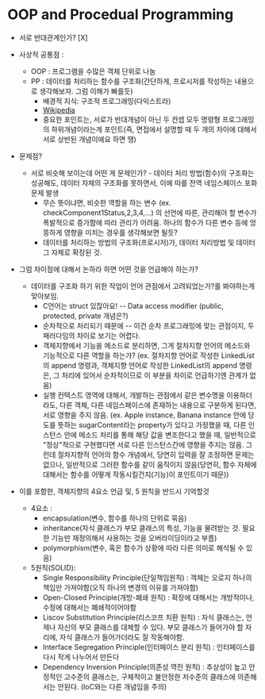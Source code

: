 # OOP and Procedual Programming

- 서로 반대관계인가? [X]
- 사상적 공통점 :
  - OOP : 프로그램을 수많은 객체 단위로 나눔
  - PP : 데이터를 처리하는 함수를 구조화(간단하게, 프로시저를 작성하는 내용으로 생각해보자. 그럼 이해가 빠를듯)
    - 배경적 지식: 구조적 프로그래밍(다익스트라)
    - [Wikipedia](https://ko.wikipedia.org/wiki/구조적_프로그래밍)
    - 중요한 포인트는, 서로가 반대개념이 아닌 두 컨셉 모두 명령형 프로그래밍의 하위개념이라는게 포인트(즉, 면접에서 설명할 때 두 개의 차이에 대해서 서로 상반된 개념이에요 하면 땡)
- 문제점?
  - 서로 비슷해 보이는데 어떤 게 문제인가? - 데이터 처리 방법(함수)의 구조화는 성공해도, 데이터 자체의 구조화를 못하면서, 이에 따를 전역 네임스페이스 포화문제 발생
    - 무슨 뜻이냐면, 비슷한 역할을 하는 변수 (ex. checkComponent1Status,2,3,4,...) 의 선언에 따른, 관리해야 할 변수가 폭발적으로 증가함에 따라 관리가 어려움. 하나의 함수가 다른 변수 등에 엉뚱하게 영향을 미치는 경우를 생각해보면 될듯?
    - 데이터를 처리하는 방법의 구조화(프로시저)가, 데이터 처리방법 및 데이터 그 자체로 확장된 것.

- 그럼 차이점에 대해서 논하라 하면 어떤 것을 언급해야 하는가?
  - 데이터를 구조화 하기 위한 작업이 언어 관점에서 고려되었는가?를 봐야하는게 맞아보임.
    - C언어는 struct 있잖아요! -- Data access modifier (public, protected, private 개념은?)
    - 순차적으로 처리되기 때문에 -- 이건 순차 프로그래밍에 맞는 관점이지, 두 패러다임의 차이로 보기는 어렵다.
    - 객체지향에서 기능을 메소드로 분리하면, 그게 절차지향 언어의 메소드와 기능적으로 다른 역할을 하는가? (ex. 절차지향 언어로 작성한 LinkedList의 append 명령과, 객체지향 언어로 작성한 LinkedList의 append 명령은, 그 처리에 있어서 순차적이므로 이 부분을 차이로 언급하기엔 관계가 없음)
    - 실행 컨텍스트 영역에 대해서, 개발하는 관점에서 같은 변수명을 이용하더라도, 다른 객체, 다른 네임스페이스에 존재하는 내용으로 구분하게 된다면, 서로 영향을 주지 않음. (ex. Apple instance, Banana instance 안에 당도를 뜻하는 sugarContent라는 property가 있다고 가정했을 때, 다른 인스턴스 안에 메소드 처리를 통해 해당 값을 변조한다고 했을 때, 일반적으로 "정상"적으로 구현했다면 서로 다른 인스턴스간에 영향을 주지는 않음. 그런데 절차지향적 언어의 함수 개념에서, 당연히 입력을 잘 조정하면 문제는 없으나, 일반적으로 그러한 함수를 같이 움직이지 않음(당연히, 함수 자체에 대해서는 함수를 어떻게 작동시킬건지(기능)이 포인트이기 때문))

- 이를 포함한, 객체지향의 4요소 언급 및, 5 원칙을 반드시 기억할것
  - 4요소 :
    - encapsulation(변수, 함수를 하나의 단위로 묶음)
    - inheritance(자식 클래스가 부모 클래스의 특성, 기능을 물려받는 것. 필요한 기능만 재정의해서 사용하는 것을 오버라이딩이라고 부름)
    - polymorphism(변수, 혹은 함수가 상황에 따라 다른 의미로 해석될 수 있음)
  - 5원칙(SOLID):
    - Single Responsibility Principle(단일책임원칙) : 객체는 오로지 하나의 책임만 가져야함(오직 하나의 변경의 이유를 가져야함)
    - Open-Closed Principle(개방-폐쇄 원칙) : 확장에 대해서는 개방적이나, 수정에 대해서는 폐쇄적이어야함
    - Liscov Substitution Principle(리스코프 치환 원칙) : 자식 클래스는, 언제나 자신의 부모 클래스를 대체할 수 있다. 부모 클래스가 들어가야 할 자리에, 자식 클래스가 들어가더라도 잘 작동해야함.
    - Interface Segregation Principle(인터페이스 분리 원칙) : 인터페이스를 다시 작게 나누어서 만든다
    - Dependency Inversion Principle(의존성 역전 원칙) : 추상성이 높고 안정적인 고수준의 클래스는, 구체적이고 불안정한 저수준의 클래스에 의존해서는 안된다. (IoC와는 다른 개념임을 주의)
